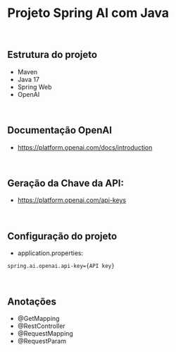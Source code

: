 # Projeto Spring AI com Java

<br>

## Estrutura do projeto

- Maven
- Java 17
- Spring Web
- OpenAI

<br>

## Documentação OpenAI

- https://platform.openai.com/docs/introduction

<br>

## Geração da Chave da API:

- https://platform.openai.com/api-keys

<br>

## Configuração do projeto

- application.properties:

```
spring.ai.openai.api-key={API key}
```

<br>

## Anotações

- @GetMapping
- @RestController
- @RequestMapping
- @RequestParam

<br>